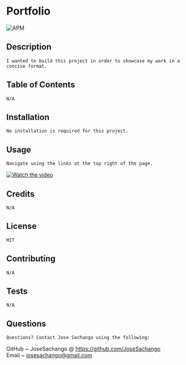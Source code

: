  # Portfolio  
![APM](https://img.shields.io/apm/l/pack)
## Description
    I wanted to build this project in order to showcase my work in a concise format.
## Table of Contents
    N/A
## Installation
    No installation is required for this project.
## Usage
    Navigate using the links at the top right of the page.
[![Watch the video](https://imgur.com/HPV0Xes.png)]()
## Credits
    N/A
## License
    MIT
## Contributing
    N/A
## Tests
    N/A
## Questions
    Questions? Contact Jose Sachango using the following:
GitHub ~ JoseSachango @ https://github.com/JoseSachango       
Email ~ josesachango@gmail.com
    